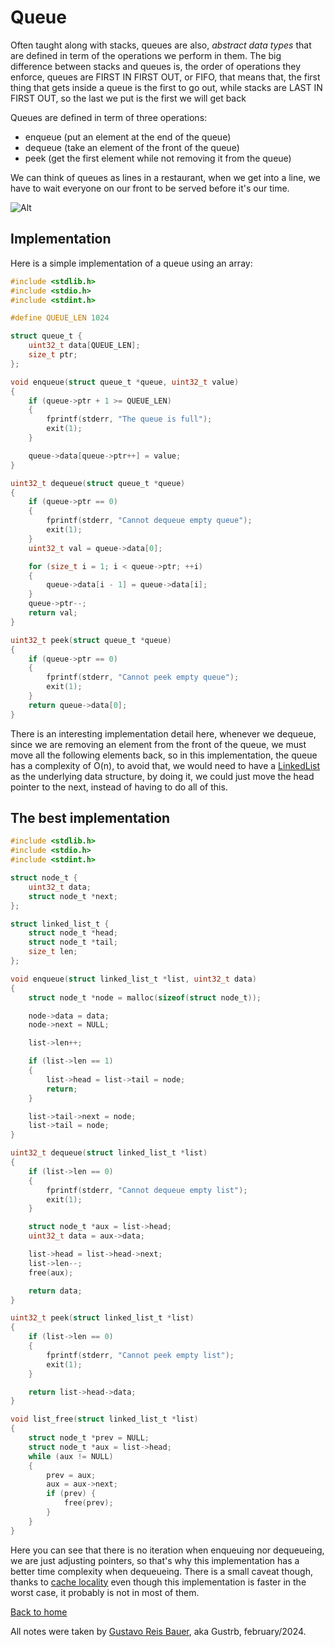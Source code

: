 # Queue

Often taught along with stacks, queues are also, *abstract data types* that are defined in term of the operations we perform in them. The big difference between stacks and queues is, the order of operations they enforce, queues are FIRST IN FIRST OUT, or FIFO, that means that, the first thing that gets inside a queue is the first to go out, while stacks are LAST IN FIRST OUT, so the last we put is the first we will get back

Queues are defined in term of three operations:

- enqueue (put an element at the end of the queue)
- dequeue (take an element of the front of the queue)
- peek (get the first element while not removing it from the queue)

We can think of queues as lines in a restaurant, when we get into a line, we have to wait everyone on our front to be served before it's our time.

![Alt](https://media.geeksforgeeks.org/wp-content/uploads/20220805131014/fifo.png "Title")

## Implementation

Here is a simple implementation of a queue using an array:
```c
#include <stdlib.h>
#include <stdio.h>
#include <stdint.h>

#define QUEUE_LEN 1024

struct queue_t {
    uint32_t data[QUEUE_LEN];
    size_t ptr;
};

void enqueue(struct queue_t *queue, uint32_t value)
{
    if (queue->ptr + 1 >= QUEUE_LEN)
    {
        fprintf(stderr, "The queue is full");
        exit(1);
    }

    queue->data[queue->ptr++] = value;
}

uint32_t dequeue(struct queue_t *queue)
{
    if (queue->ptr == 0)
    {
        fprintf(stderr, "Cannot dequeue empty queue");
        exit(1);
    }
    uint32_t val = queue->data[0];

    for (size_t i = 1; i < queue->ptr; ++i)
    {
        queue->data[i - 1] = queue->data[i];
    }
    queue->ptr--;
    return val;
}

uint32_t peek(struct queue_t *queue)
{
    if (queue->ptr == 0)
    {
        fprintf(stderr, "Cannot peek empty queue");
        exit(1);
    }
    return queue->data[0];
}
```

There is an interesting implementation detail here, whenever we dequeue, since we are removing an element from the front of the queue,
we must move all the following elements back, so in this implementation, the queue has a complexity of O(n), to avoid that, we would need to have a [LinkedList](http://localhost:3000/data-structures/linked-list) as the underlying data structure, by doing it, we could just move the head pointer to the next, instead of having to do all of this.

## The best implementation

```c
#include <stdlib.h>
#include <stdio.h>
#include <stdint.h>

struct node_t {
    uint32_t data;
    struct node_t *next;
};

struct linked_list_t {
    struct node_t *head;
    struct node_t *tail;
    size_t len;
};

void enqueue(struct linked_list_t *list, uint32_t data)
{
    struct node_t *node = malloc(sizeof(struct node_t));

    node->data = data;
    node->next = NULL;

    list->len++;

    if (list->len == 1)
    {
        list->head = list->tail = node;
        return;
    }

    list->tail->next = node;
    list->tail = node;
}

uint32_t dequeue(struct linked_list_t *list)
{
    if (list->len == 0)
    {
        fprintf(stderr, "Cannot dequeue empty list");
        exit(1);
    }

    struct node_t *aux = list->head;
    uint32_t data = aux->data;

    list->head = list->head->next;
    list->len--;
    free(aux);

    return data;
}

uint32_t peek(struct linked_list_t *list)
{
    if (list->len == 0)
    {
        fprintf(stderr, "Cannot peek empty list");
        exit(1);
    }

    return list->head->data;
}

void list_free(struct linked_list_t *list)
{
    struct node_t *prev = NULL;
    struct node_t *aux = list->head;
    while (aux != NULL)
    {
        prev = aux;
        aux = aux->next;
        if (prev) {
            free(prev);
        }
    }
}
```

Here you can see that there is no iteration when enqueuing nor dequeueing, we are just adjusting pointers, so that's why this implementation has a better time complexity when dequeueing.
There is a small caveat though, thanks to [cache locality](http://localhost:3000/concepts/cache-locality) even though this implementation is faster in the worst case, it probably is not in most of them.

[Back to home](http://localhost:3000/index)

All notes were taken by [Gustavo Reis Bauer](https://github.com/Gustrb), aka Gustrb, february/2024.